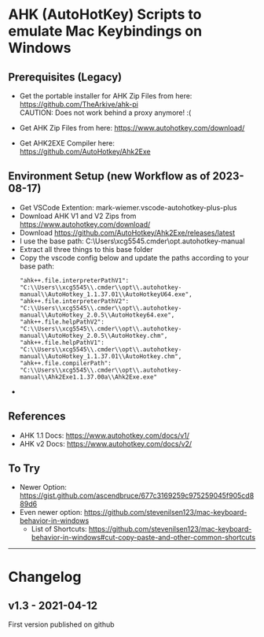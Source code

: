 # AHK (AutoHotKey) Scripts to emulate Mac Keybindings on Windows

## Prerequisites (Legacy)

- Get the portable installer for AHK Zip Files from here:
  <https://github.com/TheArkive/ahk-pi>  
  CAUTION: Does not work behind a proxy anymore! :(

- Get AHK Zip Files from here:
  <https://www.autohotkey.com/download/>

- Get AHK2EXE Compiler here:  
  https://github.com/AutoHotkey/Ahk2Exe

## Environment Setup (new Workflow as of 2023-08-17)

- Get VSCode Extention: mark-wiemer.vscode-autohotkey-plus-plus
- Download AHK V1 and V2 Zips from https://www.autohotkey.com/download/
- Download https://github.com/AutoHotkey/Ahk2Exe/releases/latest
- I use the base path: C:\Users\xcg5545\.cmder\opt\.autohotkey-manual
- Extract all three things to this base folder
- Copy the vscode config below and update the paths according to your base path:
  ```
  "ahk++.file.interpreterPathV1": "C:\\Users\\xcg5545\\.cmder\\opt\\.autohotkey-manual\\AutoHotkey_1.1.37.01\\AutoHotkeyU64.exe",
  "ahk++.file.interpreterPathV2": "C:\\Users\\xcg5545\\.cmder\\opt\\.autohotkey-manual\\AutoHotkey_2.0.5\\AutoHotkey64.exe",
  "ahk++.file.helpPathV2": "C:\\Users\\xcg5545\\.cmder\\opt\\.autohotkey-manual\\AutoHotkey_2.0.5\\AutoHotkey.chm",
  "ahk++.file.helpPathV1": "C:\\Users\\xcg5545\\.cmder\\opt\\.autohotkey-manual\\AutoHotkey_1.1.37.01\\AutoHotkey.chm",
  "ahk++.file.compilerPath": "C:\\Users\\xcg5545\\.cmder\\opt\\.autohotkey-manual\\Ahk2Exe1.1.37.00a\\Ahk2Exe.exe"
  ```
-

## References

- AHK 1.1 Docs: <https://www.autohotkey.com/docs/v1/>
- AHK v2 Docs: <https://www.autohotkey.com/docs/v2/>

## To Try

- Newer Option: https://gist.github.com/ascendbruce/677c3169259c975259045f905cd889d6
- Even newer option: https://github.com/stevenilsen123/mac-keyboard-behavior-in-windows
  - List of Shortcuts: https://github.com/stevenilsen123/mac-keyboard-behavior-in-windows#cut-copy-paste-and-other-common-shortcuts

---

# Changelog

## v1.3 - 2021-04-12

First version published on github

